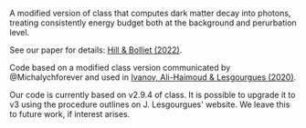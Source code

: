 A modified version of class that computes dark matter decay into photons,
treating consistently energy budget both at the background and perurbation level. 

See our paper for details: [Hill & Bolliet (2022)](https://inspirehep.net/literature/2650075).

Code based on a modified class version communicated by @Michalychforever and used in [Ivanov, Ali-Haimoud & Lesgourgues (2020)](https://inspirehep.net/literature/1797294).


Our code is currently based on v2.9.4 of class. It is possible to upgrade it to v3 using the procedure outlines on J. Lesgourgues' website. We leave this to future work, if interest arises. 

